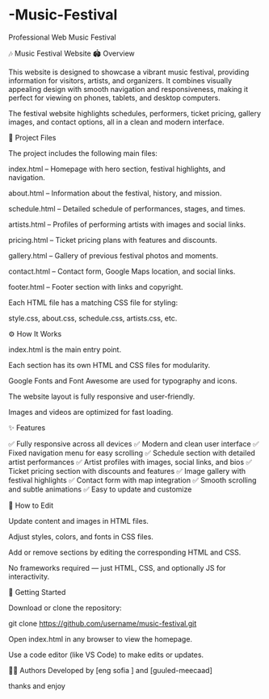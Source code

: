 # -Music-Festival
Professional Web Music Festival

🎶 Music Festival Website
🏟 Overview

This website is designed to showcase a vibrant music festival, providing information for visitors, artists, and organizers. It combines visually appealing design with smooth navigation and responsiveness, making it perfect for viewing on phones, tablets, and desktop computers.

The festival website highlights schedules, performers, ticket pricing, gallery images, and contact options, all in a clean and modern interface.

📁 Project Files

The project includes the following main files:

index.html – Homepage with hero section, festival highlights, and navigation.

about.html – Information about the festival, history, and mission.

schedule.html – Detailed schedule of performances, stages, and times.

artists.html – Profiles of performing artists with images and social links.

pricing.html – Ticket pricing plans with features and discounts.

gallery.html – Gallery of previous festival photos and moments.

contact.html – Contact form, Google Maps location, and social links.

footer.html – Footer section with links and copyright.

Each HTML file has a matching CSS file for styling:

style.css, about.css, schedule.css, artists.css, etc.

⚙️ How It Works

index.html is the main entry point.

Each section has its own HTML and CSS files for modularity.

Google Fonts and Font Awesome are used for typography and icons.

The website layout is fully responsive and user-friendly.

Images and videos are optimized for fast loading.

✨ Features

✅ Fully responsive across all devices
✅ Modern and clean user interface
✅ Fixed navigation menu for easy scrolling
✅ Schedule section with detailed artist performances
✅ Artist profiles with images, social links, and bios
✅ Ticket pricing section with discounts and features
✅ Image gallery with festival highlights
✅ Contact form with map integration
✅ Smooth scrolling and subtle animations
✅ Easy to update and customize

🎨 How to Edit

Update content and images in HTML files.

Adjust styles, colors, and fonts in CSS files.

Add or remove sections by editing the corresponding HTML and CSS.

No frameworks required — just HTML, CSS, and optionally JS for interactivity.

🚀 Getting Started

Download or clone the repository:

git clone https://github.com/username/music-festival.git


Open index.html in any browser to view the homepage.

Use a code editor (like VS Code) to make edits or updates.

👩‍💻 Authors
Developed by [eng sofia ] and [guuled-meecaad]

thanks and enjoy

  

